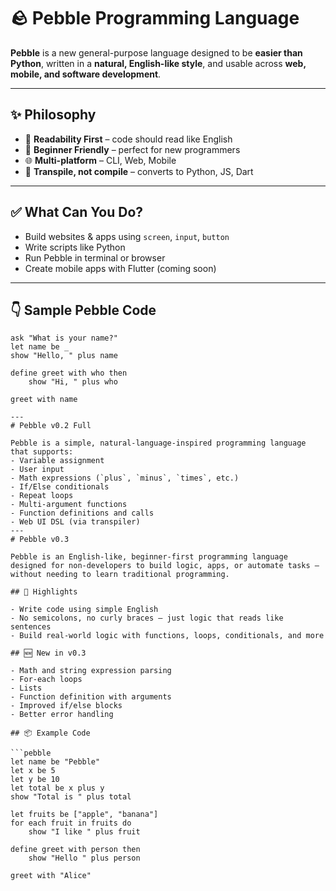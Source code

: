 # 🪨 Pebble Programming Language

**Pebble** is a new general-purpose language designed to be **easier than Python**, written in a **natural, English-like style**, and usable across **web, mobile, and software development**.

---

## ✨ Philosophy

- 🧠 **Readability First** – code should read like English
- 🚀 **Beginner Friendly** – perfect for new programmers
- 🌐 **Multi-platform** – CLI, Web, Mobile
- 🔁 **Transpile, not compile** – converts to Python, JS, Dart

---

## ✅ What Can You Do?

- Build websites & apps using `screen`, `input`, `button`
- Write scripts like Python
- Run Pebble in terminal or browser
- Create mobile apps with Flutter (coming soon)

---

## 👇 Sample Pebble Code

```pebble
ask "What is your name?"
let name be _
show "Hello, " plus name

define greet with who then
    show "Hi, " plus who

greet with name

---
# Pebble v0.2 Full

Pebble is a simple, natural-language-inspired programming language that supports:
- Variable assignment
- User input
- Math expressions (`plus`, `minus`, `times`, etc.)
- If/Else conditionals
- Repeat loops
- Multi-argument functions
- Function definitions and calls
- Web UI DSL (via transpiler)
---
# Pebble v0.3

Pebble is an English-like, beginner-first programming language designed for non-developers to build logic, apps, or automate tasks — without needing to learn traditional programming.

## 🌟 Highlights

- Write code using simple English
- No semicolons, no curly braces — just logic that reads like sentences
- Build real-world logic with functions, loops, conditionals, and more

## 🆕 New in v0.3

- Math and string expression parsing
- For-each loops
- Lists
- Function definition with arguments
- Improved if/else blocks
- Better error handling

## 📦 Example Code

```pebble
let name be "Pebble"
let x be 5
let y be 10
let total be x plus y
show "Total is " plus total

let fruits be ["apple", "banana"]
for each fruit in fruits do
    show "I like " plus fruit

define greet with person then
    show "Hello " plus person

greet with "Alice"

